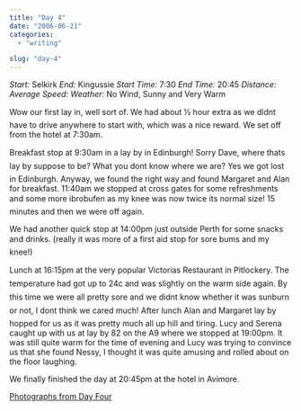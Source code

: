 ```yaml
---
title: "Day 4"
date: "2006-06-21"
categories:
  - "writing"

slug: "day-4"
---
```


_Start:_ Selkirk _End:_ Kingussie _Start Time:_ 7:30 _End Time:_ 20:45 _Distance:_ _Average Speed:_ _Weather:_ No Wind, Sunny and Very Warm

Wow our first lay in, well sort of. We had about ½ hour extra as we didnt have to drive anywhere to start with, which was a nice reward. We set off from the hotel at 7:30am.

<!-- [![](/images/165991586_923a6dc077_m.jpg)](https://flickr.com/photos/70011121@N00/165991586 "DSC00361") -->
Breakfast stop at 9:30am in a lay by in Edinburgh! Sorry Dave, where thats lay by suppose to be? What you dont know where we are? Yes we got lost in Edinburgh. Anyway, we found the right way and found Margaret and Alan for breakfast. 11:40am we stopped at cross gates for some refreshments and some more ibrobufen as my knee was now twice its normal size! 15 minutes and then we were off again.

We had another quick stop at 14:00pm just outside Perth for some snacks and drinks. (really it was more of a first aid stop for sore bums and my knee!)

<!-- [![](/images/165986721_c4e9342aec_m.jpg)](https://flickr.com/photos/70011121@N00/165986721 "IMG_2764.JPG") -->
Lunch at 16:15pm at the very popular Victorias Restaurant in Pitlockery. The temperature had got up to 24c and was slightly on the warm side again. By this time we were all pretty sore and we didnt know whether it was sunburn or not, I dont think we cared much! After lunch Alan and Margaret lay by hopped for us as it was pretty much all up hill and tiring. Lucy and Serena caught up with us at lay by 82 on the A9 where we stopped at 19:00pm. It was still quite warm for the time of evening and Lucy was trying to convince us that she found Nessy, I thought it was quite amusing and rolled about on the floor laughing.

We finally finished the day at 20:45pm at the hotel in Avimore.

[Photographs from Day Four](https://www.flickr.com/photos/funkylarma/tags/080606/)
